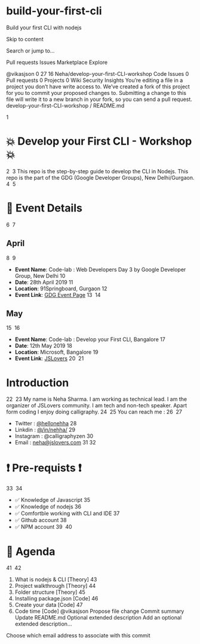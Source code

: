 # build-your-first-cli
Build your first CLI with nodejs


Skip to content
 
Search or jump to…

Pull requests
Issues
Marketplace
Explore
 
@vikasjson 
0
27 16 Neha/develop-your-first-CLI-workshop
 Code  Issues 0  Pull requests 0  Projects 0  Wiki  Security  Insights
You’re editing a file in a project you don’t have write access to. We’ve created a fork of this project for you to commit your proposed changes to. Submitting a change to this file will write it to a new branch in your fork, so you can send a pull request.
develop-your-first-CLI-workshop
/
README.md
 

1
# :boom: Develop your First CLI - Workshop :boom:
2
​
3
This repo is the step-by-step guide to develop the CLI in Nodejs. This repo is the part of the GDG (Google Developer Groups), New Delhi/Gurgaon.
4
​
5
# :calendar: Event Details
6
​
7
## April
8
​
9
- **Event Name**: Code-lab : Web Developers Day 3 by Google Developer Group, New Delhi
10
- **Date**: 28th April 2019
11
- **Location**: 91Springboard, Gurgaon
12
- **Event Link**: [GDG Event Page](https://www.meetup.com/GDGNewDelhi/events/260830507/)
13
​
14
## May
15
​
16
- **Event Name**: Code-lab : Develop your First CLI, Bangalore
17
- **Date**: 12th May 2019
18
- **Location**: Microsoft, Bangalore
19
- **Event Link**: [JSLovers](https://www.meetup.com/jschannel-Bengaluru/events/261067974/)
20
​
21
# Introduction
22
​
23
My name is Neha Sharma. I am working as technical lead. I am the organizer of JSLovers community. I am tech and non-tech speaker. Apart form coding I enjoy doing calligraphy.
24
​
25
You can reach me :
26
​
27
- Twitter : [@hellonehha](https://twitter.com/hellonehha)
28
- Linkdin : [@/in/nehha/](https://www.linkedin.com/in/nehha/)
29
- Instagram : @calligraphyzen
30
- Email : neha@jslovers.com
31
​
32
# :heavy_exclamation_mark: Pre-requists :heavy_exclamation_mark:
33
​
34
- :white_check_mark: Knowledge of Javascript
35
- :white_check_mark: Knowledge of nodejs
36
- :white_check_mark: Comfortble working with CLI and IDE
37
- :white_check_mark: Github account
38
- :white_check_mark: NPM account
39
​
40
# :memo: Agenda
41
​
42
1. What is nodejs & CLI [Theory]
43
2. Project walkthrough [Theory]
44
3. Folder structure [Theory]
45
4. Installing package.json [Code]
46
5. Create your data [Code]
47
6. Code time [Code]
@vikasjson
Propose file change
Commit summary 
Update README.md
Optional extended description
Add an optional extended description…

Choose which email address to associate with this commit
